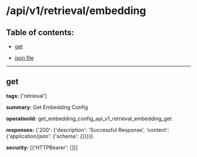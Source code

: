 # /api/v1/retrieval/embedding

## Table of contents:
- [get](#get)

- [json file](./_api_v1_retrieval_embedding.json)

---
<a name="get"></a>
## get

**tags:** ['retrieval']

**summary:** Get Embedding Config

**operationId:** get_embedding_config_api_v1_retrieval_embedding_get

**responses:** {'200': {'description': 'Successful Response', 'content': {'application/json': {'schema': {}}}}}

**security:** [{'HTTPBearer': []}]

